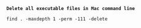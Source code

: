 **`Delete all executable files in Mac command line`**
```vim
find . -maxdepth 1 -perm -111 -delete
```